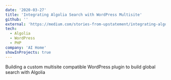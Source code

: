 ```yaml
---
date: '2020-03-27'
title: 'Integrating Algolia Search with WordPress Multisite'
github: ''
external: 'https://medium.com/stories-from-upstatement/integrating-algolia-search-with-wordpress-multisite-e2dea3ed449c'
tech:
  - Algolia
  - WordPress
  - PHP
company: 'AI Home'
showInProjects: true
---
```


Building a custom multisite compatible WordPress plugin to build global search with Algolia
